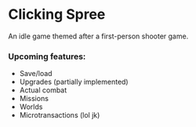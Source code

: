 # Clicking Spree

An idle game themed after a first-person shooter game.

### Upcoming features:

* Save/load
* Upgrades (partially implemented)
* Actual combat
* Missions
* Worlds
* Microtransactions (lol jk)